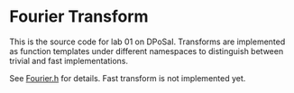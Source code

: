 # Fourier Transform

This is the source code for lab 01 on DPoSaI.
Transforms are implemented as function templates under different namespaces to
distinguish between trivial and fast implementations.

See [Fourier.h](Fourier.h) for details. Fast transform is not implemented yet.
